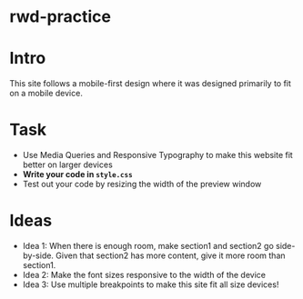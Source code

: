 # rwd-practice

# Intro
This site follows a mobile-first design where it was designed primarily to fit on a mobile device. 

# Task
* Use Media Queries and Responsive Typography to make this website fit better on larger devices
* **Write your code in `style.css`**
* Test out your code by resizing the width of the preview window
            
# Ideas
* Idea 1: When there is enough room, make section1 and section2 go side-by-side. Given that section2 has more content, give it more room than section1.
* Idea 2: Make the font sizes responsive to the width of the device
* Idea 3: Use multiple breakpoints to make this site fit all size devices!

